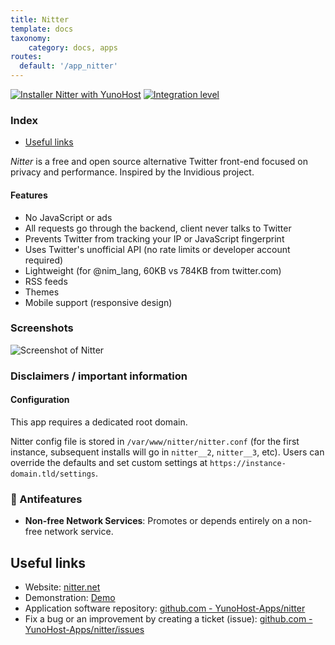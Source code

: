 ```yaml
---
title: Nitter
template: docs
taxonomy:
    category: docs, apps
routes:
  default: '/app_nitter'
---
```


[![Installer Nitter with YunoHost](https://install-app.yunohost.org/install-with-yunohost.svg)](https://install-app.yunohost.org/?app=nitter) [![Integration level](https://dash.yunohost.org/integration/nitter.svg)](https://dash.yunohost.org/appci/app/nitter)

### Index

- [Useful links](#useful-links)

*Nitter* is a free and open source alternative Twitter front-end focused on privacy and performance. Inspired by the Invidious project.

#### Features

- No JavaScript or ads
- All requests go through the backend, client never talks to Twitter
- Prevents Twitter from tracking your IP or JavaScript fingerprint
- Uses Twitter's unofficial API (no rate limits or developer account required)
- Lightweight (for @nim_lang, 60KB vs 784KB from twitter.com)
- RSS feeds
- Themes
- Mobile support (responsive design)

### Screenshots

![Screenshot of Nitter](https://github.com/YunoHost-Apps/nitter_ynh/blob/master/doc/screenshots/screenshot.png)

### Disclaimers / important information

#### Configuration

This app requires a dedicated root domain.

Nitter config file is stored in `/var/www/nitter/nitter.conf` (for the first instance, subsequent installs will go in `nitter__2`, `nitter__3`, etc). Users can override the defaults and set custom settings at `https://instance-domain.tld/settings`.

### :red_circle: Antifeatures

- **Non-free Network Services**: Promotes or depends entirely on a non-free network service.

## Useful links

+ Website: [nitter.net](https://nitter.net/)
+ Demonstration: [Demo](https://nitter.net/)
+ Application software repository: [github.com - YunoHost-Apps/nitter](https://github.com/YunoHost-Apps/nitter_ynh)
+ Fix a bug or an improvement by creating a ticket (issue): [github.com - YunoHost-Apps/nitter/issues](https://github.com/YunoHost-Apps/nitter_ynh/issues)
